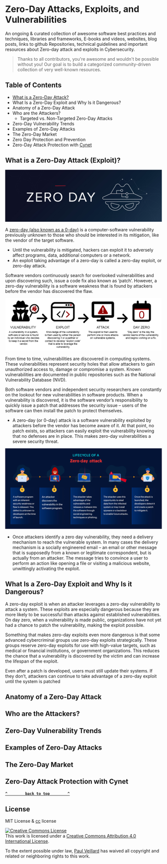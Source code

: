 # Zero-Day Attacks, Exploits, and Vulnerabilities

An ongoing & curated collection of awesome software best practices and techniques, libraries and frameworks, E-books and videos, websites, blog posts, links to github Repositories, technical guidelines and important resources about Zero-day attack and exploits in Cybersecurity.
> Thanks to all contributors, you're awesome and wouldn't be possible without you! Our goal is to build a categorized community-driven collection of very well-known resources.

## Table of Contents

- [What is a Zero-Day Attack?](#what-is-a-zero-day-attack-exploit)
- What Is a Zero-Day Exploit and Why Is it Dangerous?
- Anatomy of a Zero-Day Attack
- Who are the Attackers?
  - Targeted vs. Non-Targeted Zero-Day Attacks
- Zero-Day Vulnerability Trends
- Examples of Zero-Day Attacks
- The Zero-Day Market
- Zero Day Protection and Prevention
- Zero-Day Attack Protection with [Cynet](https://www.cynet.com/zero-day-attacks/zero-day-vulnerabilities-exploits-and-attacks-a-complete-glossary/)

## What is a Zero-Day Attack (Exploit)?

![zero-day](https://github.com/paulveillard/cybersecurity-zero-day/blob/main/img/zero-day-attack-1.jpg)

A [zero-day (also known as a 0-day)](https://en.wikipedia.org/wiki/Zero-day_(computing)) is a computer-software vulnerability previously unknown to those who should be interested in its mitigation, like the vendor of the target software.
- Until the vulnerability is mitigated, hackers can exploit it to adversely affect programs, data, additional computers or a network.
- An exploit taking advantage of a zero-day is called a zero-day exploit, or zero-day attack.

Software vendors continuously search for overlooked vulnerabilities and upon discovering such, issue a code fix also known as ‘patch’. However, a zero-day vulnerability is a software weakness that is found by attackers before the vendor has discovered the flaw.

![zero-day-timeline](https://github.com/paulveillard/cybersecurity-zero-day/blob/main/img/Zero-Day-Timeline.png)

From time to time, vulnerabilities are discovered in computing systems. These vulnerabilities represent security holes that allow attackers to gain unauthorized access to, damage or compromise a system. Known vulnerabilities are documented in public repositories such as the National Vulnerability Database (NVD).

Both software vendors and independent security researchers are constantly on the lookout for new vulnerabilities in software products. When a vulnerability is discovered, it is the software vendor’s responsibility to quickly issue a patch that addresses the security issue – users of the software can then install the patch to protect themselves.

- A zero-day (or 0-day) attack is a software vulnerability exploited by attackers before the vendor has become aware of it. At that point, no patch exists, so attackers can easily exploit the vulnerability knowing that no defenses are in place. This makes zero-day vulnerabilities a severe security threat.

![zero-day lifecycle](https://github.com/paulveillard/cybersecurity-zero-day/blob/main/img/what-is-zero-day-exploit-bg-2.jpg)

- Once attackers identify a zero day vulnerability, they need a delivery mechanism to reach the vulnerable system. In many cases the delivery mechanism is a socially engineered email – an email or other message that is supposedly from a known or legitimate correspondent, but is actually from an attacker. The message tries to convince a user to perform an action like opening a file or visiting a malicious website, unwittingly activating the exploit.

## What Is a Zero-Day Exploit and Why Is it Dangerous?

A zero-day exploit is when an attacker leverages a zero-day vulnerability to attack a system. These exploits are especially dangerous because they are more likely to be successful than attacks against established vulnerabilities. On day zero, when a vulnerability is made public, organizations have not yet had a chance to patch the vulnerability, making the exploit possible.

Something that makes zero-day exploits even more dangerous is that some advanced cybercriminal groups use zero-day exploits strategically. These groups reserve zero-day exploits for use with high-value targets, such as medical or financial institutions, or government organizations. This reduces the chance that a vulnerability is discovered by the victim and can increase the lifespan of the exploit.

Even after a patch is developed, users must still update their systems. If they don’t, attackers can continue to take advantage of a zero-day exploit until the system is patched

## Anatomy of a Zero-Day Attack

## Who are the Attackers?

## Zero-Day Vulnerability Trends

## Examples of Zero-Day Attacks

## The Zero-Day Market

## Zero-Day Attack Protection with Cynet

**[`^        back to top        ^`](#)**

## License
MIT License & [cc](https://creativecommons.org/licenses/by/4.0/) license

<a rel="license" href="http://creativecommons.org/licenses/by/4.0/"><img alt="Creative Commons License" style="border-width:0" src="https://i.creativecommons.org/l/by/4.0/88x31.png" /></a><br />This work is licensed under a <a rel="license" href="http://creativecommons.org/licenses/by/4.0/">Creative Commons Attribution 4.0 International License</a>.

To the extent possible under law, [Paul Veillard](https://github.com/paulveillard/) has waived all copyright and related or neighboring rights to this work.
